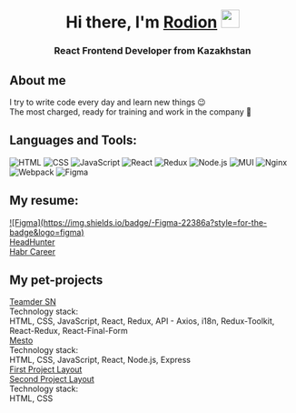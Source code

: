 <h1 align="center">Hi there, I'm <a href="https://github.com/oldmilky" target="_blank">Rodion</a> 
<img src="https://github.com/blackcater/blackcater/raw/main/images/Hi.gif" height="32"/></h1>
<h3 align="center">React Frontend Developer from Kazakhstan</h3>

## About me
I try to write code every day and learn new things &#128521;  
The most charged, ready for training and work in the company &#129321;

## Languages and Tools:

![HTML](https://img.shields.io/badge/-HTML-22386a?style=for-the-badge&logo=html5)
![CSS](https://img.shields.io/badge/-CSS-22386a?style=for-the-badge&logo=css3)
![JavaScript](https://img.shields.io/badge/-JavaScript-22386a?style=for-the-badge&logo=javascript)
![React](https://img.shields.io/badge/-React-22386a?style=for-the-badge&logo=react)
![Redux](https://img.shields.io/badge/-Redux-22386a?style=for-the-badge&logo=redux)
![Node.js](https://img.shields.io/badge/-Node.js-22386a?style=for-the-badge&logo=node.js)
![MUI](https://img.shields.io/badge/-Mui-22386a?style=for-the-badge&logo=mui)
![Nginx](https://img.shields.io/badge/-Nginx-22386a?style=for-the-badge&logo=nginx)
![Webpack](https://img.shields.io/badge/-Webpack-22386a?style=for-the-badge&logo=webpack)
![Figma](https://img.shields.io/badge/-Figma-22386a?style=for-the-badge&logo=figma)

## My resume: 
<a href="https://www.linkedin.com/in/%D1%80%D0%BE%D0%B4%D0%B8%D0%BE%D0%BD-%D1%81%D1%82%D1%80%D0%B5%D0%BB%D0%BA%D0%BE%D0%B2-959953239/" target="_blank">
![Figma](https://img.shields.io/badge/-Figma-22386a?style=for-the-badge&logo=figma)</a><br>
<a href="https://hh.kz/resume/a2a73c9cff09e6f5ae0039ed1f4c6178326348" target="_blank">HeadHunter</a><br>
<a href="https://career.habr.com/oldmilky" target="_blank">Habr Career</a>

## My pet-projects
<a href="https://github.com/oldmilky/teamder" target="_blank">Teamder SN</a><br>
Technology stack:<br> HTML, CSS, JavaScript, React, Redux, API - Axios, i18n, Redux-Toolkit, React-Redux, React-Final-Form<br>
<a href="https://github.com/oldmilky/react-mesto-api-full" target="_blank">Mesto</a><br>
Technology stack:<br> HTML, CSS, JavaScript, React, Node.js, Express<br>
<a href="https://github.com/oldmilky/how-to-learn" target="_blank">First Project Layout</a><br>
<a href="https://github.com/oldmilky/russian-travel" target="_blank">Second Project Layout</a><br>
Technology stack:<br> HTML, CSS<br>